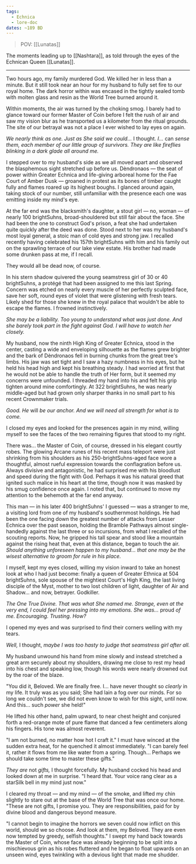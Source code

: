 ```yaml
---
tags:
  - Echnica
  - lore-doc
dates: ~189 BD
---
```

> POV: [[Lunatas]]

The moments leading up to [[Nashtara]], as told through the eyes of the Echnican Queen [[Lunatas]].

- - -
Two hours ago, my family murdered God. We killed her in less than a minute. But it still took near an hour for my husband to fully set fire to our royal home. The dark horror within was encased in the tightly sealed tomb with molten glass and resin as the World Tree burned around it.

Within moments, the air was turned by the choking smog. I barely had to glance toward our former Master of Coin before I felt the rush of air and saw my vision blur as he transported us a kilometer from the ritual grounds. The site of our betrayal was not a place I ever wished to lay eyes on again.

_We nearly think as one. Just as She said we could..._ I thought.
_I..._ can _sense them, each member of our little group of survivors. They are like fireflies blinking in a dark glade all around me._

I stepped over to my husband's side as we all moved apart and observed the blasphemous sight stretched up before us. Dèndronaos — the seat of power within Greater Echnica and life-giving arboreal home for the Fae Court of Amber Dusk — groaned in protest as its bones of timber caught fully and flames roared up its highest boughs. I glanced around again, taking stock of our number, still unfamiliar with the presence each one was emitting inside my mind's eye.

At the far end was the blacksmith's daughter, a stout girl — no, woman — of nearly 100 brightSuhns, broad-shouldered but still fair about the face. She had been the one to construct God's prison, a feat she had undertaken quite quickly after the deed was done.
Stood next to her was my husband's most loyal general, a stoic man of cold eyes and strong jaw. I recalled recently having celebrated his 157th brightSuhns with him and his family out on the sprawling terrace of our lake view estate. His brother had made some drunken pass at me, if I recall. 

They would all be dead now, of course.

In his stern shadow quivered the young seamstress girl of 30 or 40 brightSuhns, a protégé that had been assigned to me this last Spring. Concern was etched on nearly every muscle of her perfectly sculpted face, save her soft, round eyes of violet that were glistening with fresh tears. Likely shed for those she knew in the royal palace that wouldn't be able to escape the flames. I frowned instinctively.

_She may be a liability. Too young to understand what was just done. And she barely took part in the fight against God. I will have to watch her closely._

My husband, now the ninth High King of Greater Echnica, stood in the center, casting a wide and enveloping silhouette as the flames grew brighter and the bark of Dèndronaos fell in burning chunks from the great tree's limbs. His jaw was set tight and I saw a hazy numbness in his eyes, but he held his head high and kept his breathing steady. I had worried at first that he would not be able to handle the truth of Her form, but it seemed my concerns were unfounded. I threaded my hand into his and felt his grip tighten around mine comfortingly. At 322 brightSuhns, he was nearly middle-aged but had grown only sharper thanks in no small part to his recent Crownmaker trials.

_Good. He_ will _be our anchor. And we will need all strength for what is to come._

I closed my eyes and looked for the presences again in my mind, willing myself to see the faces of the two remaining figures that stood to my right.

There was... the Master of Coin, of course, dressed in his elegant courtly robes. The glowing Arcane runes of his recent mass teleport were just shrinking from his shoulders as his 250-brightSuhns-aged face wore a thoughtful, almost rueful expression towards the conflagration before us. Always divisive and antagonistic, he had surprised me with his bloodlust and speed during the fight with God. Perhaps it was his natural greed that ignited such malice in his heart at the time, though now it was masked by his smug confidence once again. I noted that, but continued to move my attention to the behemoth at the far end anyway.

This man — in his later 400 brightSuhns' I guessed — was a stranger to me, a visiting lord from one of my husband's southernmost holdings. He had been the one facing down the greatest number of attacks from Lesser Echnica over the past season, holding the Bramble Pathways almost single-handedly against the last three or so incursions, from what I recalled of the scouting reports. Now, he gripped his tall spear and stood like a mountain against the rising heat that, even at this distance, began to touch the air. _Should anything unforeseen happen to my husband... that one may be the wisest alternative to groom for rule in his place._

I myself, kept my eyes closed, willing my vision inward to take an honest look at who I had just become: finally a queen of Greater Ethnica at 504 brightSuhns, sole spouse of the mightiest Court's High King, the last living disciple of the Myst, mother to two lost children of light, daughter of Air and Shadow... and now, betrayer. Godkiller.

_The One True Divine. That was what She named me. Strange, even at the very end, I could feel her pressing into my emotions. She was..._ proud _of me. Encouraging. Trusting. How?_

I opened my eyes and was surprised to find their corners welling with my tears.

_Well,_ I thought, _maybe I was too hasty to judge that seamstress girl after all._

My husband unwound his hand from mine slowly and instead stretched a great arm securely about my shoulders, drawing me close to rest my head into his chest and speaking low, though his words were nearly drowned out by the roar of the blaze.

"You did it, Beloved. We are finally free. I... have never thought so *clearly* in my life. It truly was as you said; She had lain a fog over our minds. For so long we couldn't see, we did not even know to wish for this sight, until now. And this... such _power_ she held!"

He lifted his other hand, palm upward, to near chest height and conjured forth a red-orange mote of pure flame that danced a few centimeters along his fingers. His tone was almost reverent.

"I am not burned, no matter how hot I craft it." I must have winced at the sudden extra heat, for he quenched it almost immediately.
"I can barely feel it, rather it flows from me like water from a spring. Though... Perhaps we should take some time to master these gifts."

_They are_ not _gifts,_ I thought forcefully. My husband cocked his head and looked down at me in surprise. "I heard that. Your voice rang clear as a starSilk bell in my mind just now."

I cleared my throat — and my mind — of the smoke, and lifted my chin slightly to stare out at the base of the World Tree that was once our home.
"These are not gifts, I promise you. They are responsibilities, paid for by divine blood and dangerous beyond measure.

"I cannot begin to imagine the horrors we seven could now inflict on this world, should we so choose. And look at them, my Beloved. They are even now tempted by greedy, selfish thoughts." I swept my hand back towards the Master of Coin, whose face was already beginning to be split into a mischievous grin as his robes fluttered and he began to float upwards on an unseen wind, eyes twinkling with a devious light that made me shudder.


